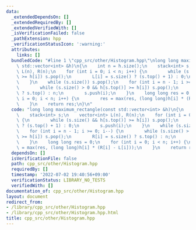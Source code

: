 ```yaml
---
data:
  _extendedDependsOn: []
  _extendedRequiredBy: []
  _extendedVerifiedWith: []
  _isVerificationFailed: false
  _pathExtension: hpp
  _verificationStatusIcon: ':warning:'
  attributes:
    links: []
  bundledCode: "#line 1 \"cpp_src/other/Histogram.hpp\"\nlong long maximum_rectangle(const\
    \ std::vector<int> &h)\n{\n    int n = h.size();\n    stack<int> s;\n    vector<int>\
    \ L(n), R(n);\n    for (int i = 0; i < n; i++) {\n        while (s.size() && h[s.top()]\
    \ >= h[i]) s.pop();\n        L[i] = s.size() ? (s.top() + 1) : 0;\n        s.push(i);\n\
    \    }\n    while (s.size()) s.pop();\n    for (int i = n - 1; i >= 0; i--) {\n\
    \        while (s.size() > 0 && h[s.top()] >= h[i]) s.pop();\n        R[i] = s.size()\
    \ ? s.top() : n;\n        s.push(i);\n    }\n    long long res = 0;\n    for (int\
    \ i = 0; i < n; i++) {\n        res = max(res, (long long)h[i] * (R[i] - L[i]));\n\
    \    }\n    return res;\n}\n"
  code: "long long maximum_rectangle(const std::vector<int> &h)\n{\n    int n = h.size();\n\
    \    stack<int> s;\n    vector<int> L(n), R(n);\n    for (int i = 0; i < n; i++)\
    \ {\n        while (s.size() && h[s.top()] >= h[i]) s.pop();\n        L[i] = s.size()\
    \ ? (s.top() + 1) : 0;\n        s.push(i);\n    }\n    while (s.size()) s.pop();\n\
    \    for (int i = n - 1; i >= 0; i--) {\n        while (s.size() > 0 && h[s.top()]\
    \ >= h[i]) s.pop();\n        R[i] = s.size() ? s.top() : n;\n        s.push(i);\n\
    \    }\n    long long res = 0;\n    for (int i = 0; i < n; i++) {\n        res\
    \ = max(res, (long long)h[i] * (R[i] - L[i]));\n    }\n    return res;\n}"
  dependsOn: []
  isVerificationFile: false
  path: cpp_src/other/Histogram.hpp
  requiredBy: []
  timestamp: '2022-07-02 19:40:56+09:00'
  verificationStatus: LIBRARY_NO_TESTS
  verifiedWith: []
documentation_of: cpp_src/other/Histogram.hpp
layout: document
redirect_from:
- /library/cpp_src/other/Histogram.hpp
- /library/cpp_src/other/Histogram.hpp.html
title: cpp_src/other/Histogram.hpp
---
```

